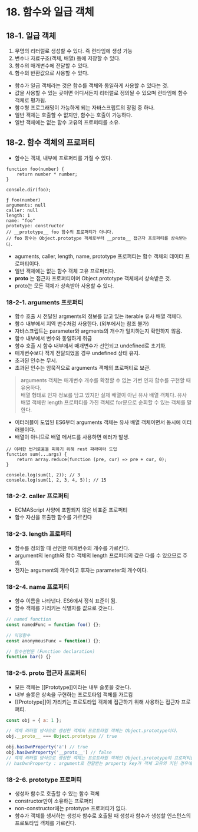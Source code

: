 # 18. 함수와 일급 객체

## 18-1. 일급 객체

1. 무명의 리터럴로 생성할 수 있다. 즉 런타임에 생성 가능
2. 변수나 자료구조(객체, 배열) 등에 저장할 수 있다.
3. 함수의 매개변수에 전달할 수 있다.
4. 함수의 반환값으로 사용할 수 있다.

- 함수가 일급 객체라는 것은 함수를 객체와 동일하게 사용할 수 있다는 것.
- 값을 사용할 수 있는 곳이면 어디서든지 리터럴로 정의될 수 있으며 런타임에 함수 객체로 평가됨.
- 함수형 프로그래밍이 가능하게 되는 자바스크립트의 장점 중 하나.
- 일반 객체는 호출할 수 없지만, 함수는 호출이 가능하다.
- 일반 객체에는 없는 함수 고유의 프로퍼티를 소유.

## 18-2. 함수 객체의 프로퍼티

- 함수는 객체, 내부에 프로퍼티를 가질 수 있다.

```
function foo(number) {
    return number * number;
}

console.dir(foo);

ƒ foo(number)
arguments: null
caller: null
length: 1
name: "foo"
prototype: constructor
// __prototype__ foo 함수의 프로퍼티가 아니다.
// foo 함수는 Object.prototype 객체로부터 __proto__ 접근자 프로퍼티를 상속받는다.
```

- aguments, caller, length, name, prototype 프로퍼티는 함수 객체의 데이터 프로퍼티이다.
- 일반 객체에는 없는 함수 객체 고유 프로퍼티다.
- __proto__ 는 접근자 프로퍼티이며 Object.prototype 객체에서 상속받은 것.
- proto는 모든 객체가 상속받아 사용할 수 있다.

### 18-2-1. arguments 프로퍼티

- 함수 호출 시 전달된 argments의 정보를 담고 있는 iterable 유사 배열 객체다.
- 함수 내부에서 지역 변수처럼 사용한다. (외부에서는 참조 불가)
- 자바스크립트는 parameter와 argments의 개수가 일치하는지 확인하지 않음.
- 함수 내부에서 변수와 동일하게 취급
- 함수 호출 시 함수 내부에서 매개변수가 선언되고 undefined로 초기화.
- 매개변수보다 적게 전달되었을 경우 undefined 상태 유지.
- 초과된 인수는 무시.
- 초과된 인수는 암묵적으로 arguments 객체의 프로퍼티로 보관.

> arguments 객체는 매개변수 개수를 확정할 수 없는 가변 인자 함수를 구현할 때 유용하다.  
> 배열 형태로 인자 정보를 담고 있지만 실제 배열이 아닌 유사 배열 객체다.
> 유사 배열 객체란 length 프로퍼티를 가진 객체로 for문으로 순회할 수 있는 객체를 말한다.

- 이터러블이 도입된 ES6부터 arguments 객체는 유사 배열 객체이면서 동시에 이터러블이다.
- 배열이 아니므로 배열 메서드를 사용하면 에러가 발생.

```
// 이러한 번거로움을 피하기 위해 rest 파라미터 도입 
function sum(...args) {
    return array.reduce(function (pre, cur) => pre + cur, 0);
}

console.log(sum(1, 2)); // 3
console.log(sum(1, 2, 3, 4, 5)); // 15
```

### 18-2-2. caller 프로퍼티

- ECMAScript 사양에 포함되지 않은 비표준 프로퍼티
- 함수 자신을 호출한 함수를 가르킨다

### 18-2-3. length 프로퍼티

- 함수를 정의할 때 선언한 매개변수의 개수를 가르킨다.
- argument의 length와 함수 객체의 length 프로퍼티의 값은 다를 수 있으므로 주의.
- 전자는 argument의 개수이고 후자는 parameter의 개수이다.

### 18-2-4. name 프로퍼티

- 함수 이름을 나타낸다. ES6에서 정식 표준이 됨.
- 함수 객체를 가리키는 식별자를 값으로 갖는다.

```typescript
// named function
const namedFunc = function foo() {};

// 익명함수
const anonymousFunc = function() {};

// 함수선언문 (Function declaration)
function bar() {}
```

### 18-2-5. __proto__ 접근자 프로퍼티

- 모든 객체는 [[Prototype]]이라는 내부 슬롯을 갖는다.
- 내부 슬롯은 상속을 구현하는 프로토타입 객체를 가르킴
- [[Prototype]]이 가리키는 프로토타입 객체에 접근하기 위해 사용하는 접근자 프로퍼티.

```javascript
const obj = { a: 1 };

// 객체 리터럴 방식으로 생성한 객체의 프로토타입 객체는 Object.prototype이다.
obj.__proto__ === Object.prototype // true

obj.hasOwnProperty('a') // true
obj.hasOwnProperty('__proto__') // false
// 객체 리터럴 방식으로 생성한 객체는 프로토타입 객체인 Object.prototype의 프로퍼티를 상속받음.
// hasOwnProperty : argument로 전달받는 property key가 객체 고유의 키인 경우에만 true를 반환한다.
```

### 18-2-6. prototype 프로퍼티

- 생성자 함수로 호출할 수 있는 함수 객체
- constructor만이 소유하는 프로퍼티
- non-constructor에는 prototype 프로퍼티가 없다.
- 함수가 객체를 생서하는 생성자 함수로 호출될 때 생성자 함수가 생성할 인스턴스의 프로토타입 객체를 가르킨다.


